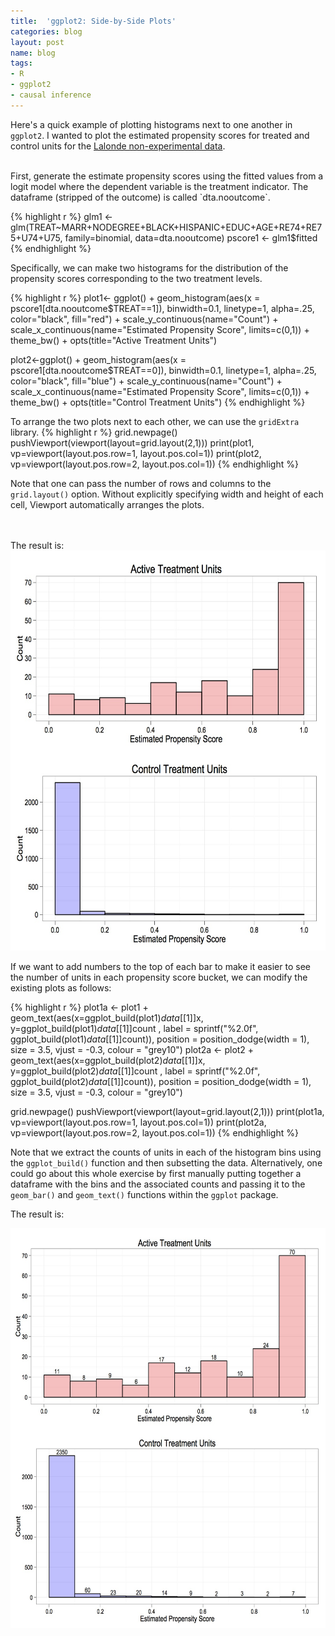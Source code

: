 ```yaml
---
title:  'ggplot2: Side-by-Side Plots'
categories: blog
layout: post
name: blog
tags:
- R
- ggplot2
- causal inference
---
```


Here's a quick example of plotting histograms next to one another in `ggplot2`. I wanted to plot the estimated propensity scores for treated and control units for the [Lalonde non-experimental data](/assets/data/dta.nooutcome.RData).

<br/>
First, generate the estimate propensity scores using the fitted values from a logit model where the dependent variable is the treatment indicator. The dataframe (stripped of the outcome) is called `dta.nooutcome`.

{% highlight r %}
glm1  <- glm(TREAT~MARR+NODEGREE+BLACK+HISPANIC+EDUC+AGE+RE74+RE75+U74+U75, family=binomial, data=dta.nooutcome)
pscore1 <- glm1$fitted
{% endhighlight %}

Specifically, we can make two histograms for the distribution of the propensity scores corresponding to the two treatment levels.

{% highlight r %}
plot1<- ggplot() +
geom_histogram(aes(x = pscore1[dta.nooutcome$TREAT==1]), binwidth=0.1, linetype=1, alpha=.25, color="black", fill="red") +
scale_y_continuous(name="Count") +
scale_x_continuous(name="Estimated Propensity Score", limits=c(0,1)) +
theme_bw() +
opts(title="Active Treatment Units")

plot2<-ggplot() +
geom_histogram(aes(x = pscore1[dta.nooutcome$TREAT==0]), binwidth=0.1, linetype=1, alpha=.25, color="black", fill="blue") +
scale_y_continuous(name="Count") +
scale_x_continuous(name="Estimated Propensity Score", limits=c(0,1)) +
theme_bw() +
opts(title="Control Treatment Units")
{% endhighlight %}

To arrange the two plots next to each other, we can use the `gridExtra` library.
{% highlight r %}
grid.newpage()
pushViewport(viewport(layout=grid.layout(2,1)))
print(plot1, vp=viewport(layout.pos.row=1, layout.pos.col=1))
print(plot2, vp=viewport(layout.pos.row=2, layout.pos.col=1))
{% endhighlight %}

Note that one can pass the number of rows and columns to the `grid.layout()` option. Without explicitly specifying width and height of each cell, Viewport automatically arranges the plots.

<br/>
<br/>
The result is:

<div class="post-image">
<a href="/assets/images/blog/pscore_orig.jpg"><img alt="propensity score graph" src="/assets/images/blog/pscore_orig.jpg" height="640" width="640"/></a>
</div>

If we want to add numbers to the top of each bar to make it easier to see the number of units in each propensity score bucket, we can modify the existing plots as follows:

{% highlight r %}
plot1a <- plot1 +
geom_text(aes(x=ggplot_build(plot1)$data[[1]]$x, y=ggplot_build(plot1)$data[[1]]$count , label = sprintf("%2.0f", ggplot_build(plot1)$data[[1]]$count)), position = position_dodge(width = 1), size = 3.5, vjust = -0.3, colour = "grey10")
plot2a <- plot2 +
geom_text(aes(x=ggplot_build(plot2)$data[[1]]$x, y=ggplot_build(plot2)$data[[1]]$count , label = sprintf("%2.0f", ggplot_build(plot2)$data[[1]]$count)), position = position_dodge(width = 1), size = 3.5, vjust = -0.3, colour = "grey10")

grid.newpage()
pushViewport(viewport(layout=grid.layout(2,1)))
print(plot1a, vp=viewport(layout.pos.row=1, layout.pos.col=1))
print(plot2a, vp=viewport(layout.pos.row=2, layout.pos.col=1))
{% endhighlight %}

Note that we extract the counts of units in each of the histogram bins using the `ggplot_build()` function and then subsetting the data. Alternatively, one could go about this whole exercise by first manually putting together a dataframe with the bins and the associated counts and passing it to the `geom_bar()` and `geom_text()` functions within the `ggplot` package.

The result is:

<div class="post-image">
<a href="/assets/images/blog/pscore_dist.jpg"><img alt="propensity score graph" src="/assets/images/blog/pscore_dist.jpg" height="640" width="640"/></a>
</div>
